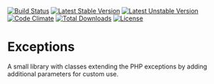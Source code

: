 [![Build Status](https://travis-ci.org/xqddd/Exceptions.svg?branch=master)](https://travis-ci.org/xqddd/Exceptions)
[![Latest Stable Version](https://poser.pugx.org/xqddd/exceptions/v/stable)](https://packagist.org/packages/xqddd/Exceptions)
[![Latest Unstable Version](https://poser.pugx.org/xqddd/exceptions/v/unstable)](https://packagist.org/packages/xqddd/exceptions)
[![Code Climate](https://codeclimate.com/github/xqddd/Exceptions.png)](https://codeclimate.com/github/xqddd/Exceptions)
[![Total Downloads](https://poser.pugx.org/xqddd/exceptions/downloads)](https://packagist.org/packages/xqddd/exceptions)
[![License](https://poser.pugx.org/xqddd/exceptions/license)](https://packagist.org/packages/xqddd/exceptions)
# Exceptions
A small library with classes extending the PHP exceptions by adding additional parameters for custom use.
